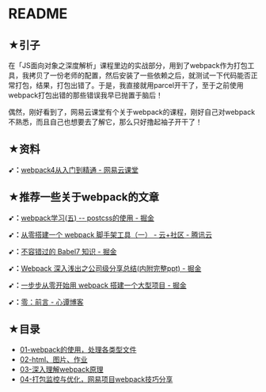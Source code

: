 # README

## ★引子

在「JS面向对象之深度解析」课程里边的实战部分，用到了webpack作为打包工具，我拷贝了一份老师的配置，然后安装了一些依赖之后，就测试一下代码能否正常打包，结果，打包出错了。于是，我直接就用parcel开干了，至于之前使用webpack打包出错的那些错误我早已抛置于脑后！

偶然，刚好看到了，网易云课堂有个关于webpack的课程，刚好自己对webpack不熟悉，而且自己也想要去了解它，那么只好撸起袖子开干了！

## ★资料

**➹：**[webpack4从入门到精通 - 网易云课堂](https://study.163.com/course/courseMain.htm?courseId=1209592947)

## ★推荐一些关于webpack的文章

**➹：**[webpack学习(五) -- postcss的使用 - 掘金](https://juejin.im/post/5cab0f6f6fb9a05e233caa3a)

**➹：**[从零搭建一个 webpack 脚手架工具（一） - 云+社区 - 腾讯云](https://cloud.tencent.com/developer/article/1549555)

**➹：**[不容错过的 Babel7 知识 - 掘金](https://juejin.im/post/5ddff3abe51d4502d56bd143)

**➹：**[Webpack 深入浅出之公司级分享总结(内附完整ppt) - 掘金](https://juejin.im/post/5df884ad6fb9a0164e7f979d)

**➹：**[一步步从零开始用 webpack 搭建一个大型项目 - 掘金](https://juejin.im/post/5de06aa851882572d672c1ad#0_1)

**➹：**[零：前言 - 心谭博客](https://xin-tan.com/passages/2018-07-29-webpack-demos-introduction/)

## ★目录

- [01-webpack的使用，处理各类型文件](./01.md)
- [02-html、图片、作业](./02.md)
- [03-深入理解webpack原理](./03.md)
- [04-打包监控与优化，网易项目webpack技巧分享](./04.md)



